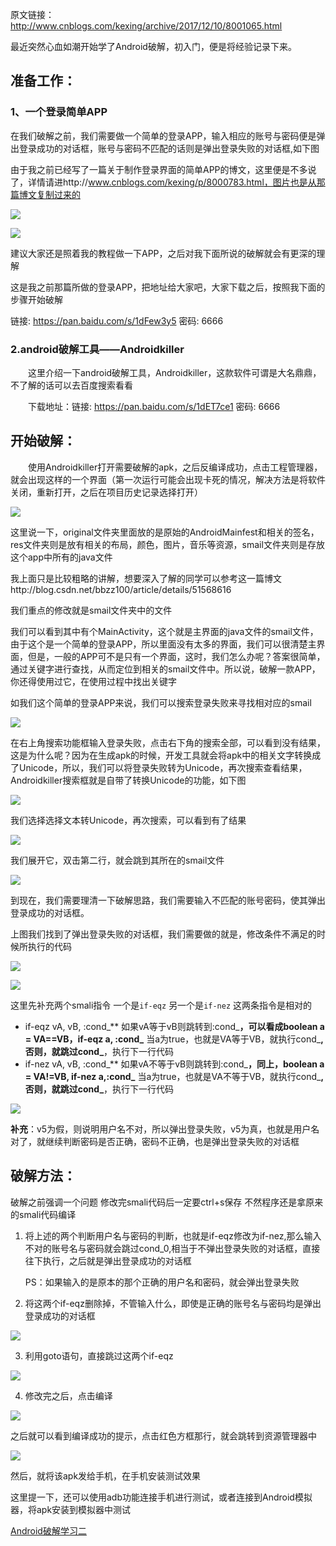 原文链接：http://www.cnblogs.com/kexing/archive/2017/12/10/8001065.html

最近突然心血如潮开始学了Android破解，初入门，便是将经验记录下来。

准备工作：
-----

### 1、一个登录简单APP

在我们破解之前，我们需要做一个简单的登录APP，输入相应的账号与密码便是弹出登录成功的对话框，账号与密码不匹配的话则是弹出登录失败的对话框,如下图

由于我之前已经写了一篇关于制作登录界面的简单APP的博文，这里便是不多说了，详情请进http://www.cnblogs.com/kexing/p/8000783.html，图片也是从那篇博文复制过来的

![](http://images2017.cnblogs.com/blog/1210268/201712/1210268-20171207194359941-318914557.png)

![](http://images2017.cnblogs.com/blog/1210268/201712/1210268-20171207194409128-1187435981.png)

 建议大家还是照着我的教程做一下APP，之后对我下面所说的破解就会有更深的理解

这是我之前那篇所做的登录APP，把地址给大家吧，大家下载之后，按照我下面的步骤开始破解  

链接: https://pan.baidu.com/s/1dFew3y5 密码: 6666

### 2.android破解工具——Androidkiller

　　这里介绍一下android破解工具，Androidkiller，这款软件可谓是大名鼎鼎，不了解的话可以去百度搜索看看

　　下载地址：链接: https://pan.baidu.com/s/1dET7ce1 密码: 6666

开始破解：
-----

　　使用Androidkiller打开需要破解的apk，之后反编译成功，点击工程管理器，就会出现这样的一个界面（第一次运行可能会出现卡死的情况，解决方法是将软件关闭，重新打开，之后在项目历史记录选择打开）

![](http://images2017.cnblogs.com/blog/1210268/201712/1210268-20171207212211363-1031126903.png)

这里说一下，original文件夹里面放的是原始的AndroidMainfest和相关的签名，res文件夹则是放有相关的布局，颜色，图片，音乐等资源，smail文件夹则是存放这个app中所有的java文件

我上面只是比较粗略的讲解，想要深入了解的同学可以参考这一篇博文http://blog.csdn.net/bbzz100/article/details/51568616  

我们重点的修改就是smail文件夹中的文件

我们可以看到其中有个MainActivity，这个就是主界面的java文件的smail文件，由于这个是一个简单的登录APP，所以里面没有太多的界面，我们可以很清楚主界面，但是，一般的APP可不是只有一个界面，这时，我们怎么办呢？答案很简单，通过关键字进行查找，从而定位到相关的smail文件中。所以说，破解一款APP，你还得使用过它，在使用过程中找出关键字

如我们这个简单的登录APP来说，我们可以搜索登录失败来寻找相对应的smail

![](http://images2017.cnblogs.com/blog/1210268/201712/1210268-20171207212407769-829678733.png)

 在右上角搜索功能框输入登录失败，点击右下角的搜索全部，可以看到没有结果，这是为什么呢？因为在生成apk的时候，开发工具就会将apk中的相关文字转换成了Unicode，所以，我们可以将登录失败转为Unicode，再次搜索查看结果，Androidkiller搜索框就是自带了转换Unicode的功能，如下图

![](http://images2017.cnblogs.com/blog/1210268/201712/1210268-20171207212503238-1985820643.png)

 我们选择选择文本转Unicode，再次搜索，可以看到有了结果

![](http://images2017.cnblogs.com/blog/1210268/201712/1210268-20171207212646066-391581764.png)

 我们展开它，双击第二行，就会跳到其所在的smail文件

![](http://images2017.cnblogs.com/blog/1210268/201712/1210268-20171207212805597-725859165.png)

 到现在，我们需要理清一下破解思路，我们需要输入不匹配的账号密码，使其弹出登录成功的对话框。

上图我们找到了弹出登录失败的对话框，我们需要做的就是，修改条件不满足的时候所执行的代码  

![](http://images2017.cnblogs.com/blog/1210268/201712/1210268-20171209143328949-2113579491.png)

![](http://images2017.cnblogs.com/blog/1210268/201712/1210268-20171209143947449-2115527521.png)

 这里先补充两个smali指令 
 一个是`if-eqz` 另一个是`if-nez` 这两条指令是相对的  
- if-eqz vA, vB, :cond_**  如果vA等于vB则跳转到:cond_**，可以看成boolean a = VA==VB，if-eqz a, :cond_** 当a为true，也就是VA等于VB，就执行cond_**,否则，就跳过cond_**，执行下一行代码  
- if-nez vA, vB, :cond_**  如果vA不等于vB则跳转到:cond_**，同上，boolean a = VA!=VB, if-nez a,:cond_**  当a为true，也就是VA不等于VB，就执行cond_**,否则，就跳过cond_**，执行下一行代码

 ![](http://images2017.cnblogs.com/blog/1210268/201712/1210268-20171209150841199-287385437.png)

 **补充**：v5为假，则说明用户名不对，所以弹出登录失败，v5为真，也就是用户名对了，就继续判断密码是否正确，密码不正确，也是弹出登录失败的对话框

破解方法：  
--------

破解之前强调一个问题 修改完smali代码后一定要ctrl+s保存 不然程序还是拿原来的smali代码编译

1. 将上述的两个判断用户名与密码的判断，也就是if-eqz修改为if-nez,那么输入不对的账号名与密码就会跳过cond_0,相当于不弹出登录失败的对话框，直接往下执行，之后就是弹出登录成功的对话框  

	PS：如果输入的是原本的那个正确的用户名和密码，就会弹出登录失败

2. 将这两个if-eqz删除掉，不管输入什么，即使是正确的账号名与密码均是弹出登录成功的对话框

 ![](http://images2017.cnblogs.com/blog/1210268/201712/1210268-20171210183955240-1263127570.png)

3. 利用goto语句，直接跳过这两个if-eqz

 ![](http://images2017.cnblogs.com/blog/1210268/201712/1210268-20171210183311286-2022962757.png)

4. 修改完之后，点击编译

![](http://images2017.cnblogs.com/blog/1210268/201712/1210268-20171210191506865-957660834.png)

之后就可以看到编译成功的提示，点击红色方框那行，就会跳转到资源管理器中

![](http://images2017.cnblogs.com/blog/1210268/201712/1210268-20171210191556661-235942124.png)

 然后，就将该apk发给手机，在手机安装测试效果

这里提一下，还可以使用adb功能连接手机进行测试，或者连接到Android模拟器，将apk安装到模拟器中测试

[Android破解学习二](http://www.cnblogs.com/kexing/p/8028039.html)